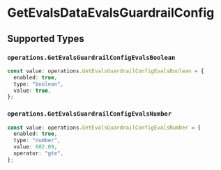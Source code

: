 # GetEvalsDataEvalsGuardrailConfig


## Supported Types

### `operations.GetEvalsGuardrailConfigEvalsBoolean`

```typescript
const value: operations.GetEvalsGuardrailConfigEvalsBoolean = {
  enabled: true,
  type: "boolean",
  value: true,
};
```

### `operations.GetEvalsGuardrailConfigEvalsNumber`

```typescript
const value: operations.GetEvalsGuardrailConfigEvalsNumber = {
  enabled: true,
  type: "number",
  value: 602.09,
  operator: "gte",
};
```

